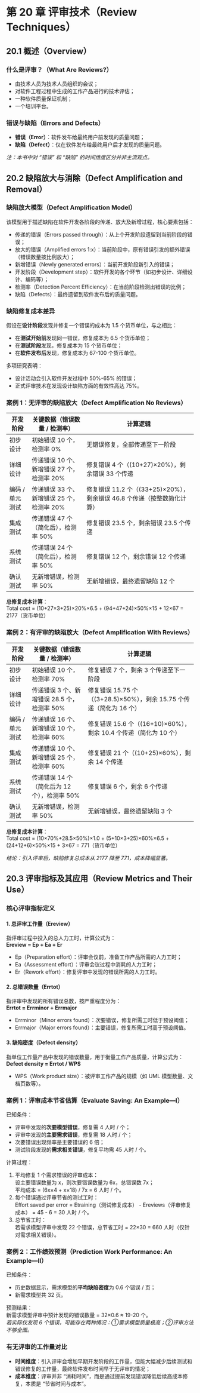 # 第 20 章 评审技术（Review Techniques）

## 20.1 概述（Overview）

### 什么是评审？（What Are Reviews?）

- 由技术人员为技术人员组织的会议；
- 对软件工程过程中生成的工作产品进行的技术评估；
- 一种软件质量保证机制；
- 一个培训平台。

### 错误与缺陷（Errors and Defects）

- **错误（Error）**：软件发布给最终用户前发现的质量问题；
- **缺陷（Defect）**：仅在软件发布给最终用户后才发现的质量问题。

  

_注：本书中对 “错误” 和 “缺陷” 的时间维度区分并非主流观点。_

## 20.2 缺陷放大与消除（Defect Amplification and Removal）

### 缺陷放大模型（Defect Amplification Model）

该模型用于描述缺陷在软件开发各阶段的传递、放大及新增过程，核心要素包括：

  

- 传递的错误（Errors passed through）：从上个开发阶段遗留到当前阶段的错误；
- 放大的错误（Amplified errors 1:x）：当前阶段中，原有错误引发的额外错误（错误数量按比例放大）；
- 新增错误（Newly generated errors）：当前开发阶段新引入的错误；
- 开发阶段（Development step）：软件开发的各个环节（如初步设计、详细设计、编码等）；
- 检测率（Detection Percent Efficiency）：在当前阶段检测出错误的比例；
- 缺陷（Defects）：最终遗留到软件发布后的质量问题。

### 缺陷修复成本差异

假设在**设计阶段**发现并修复一个错误的成本为 1.5 个货币单位，与之相比：

  

- 在**测试开始前**发现同一错误，修复成本为 6.5 个货币单位；
- 在**测试阶段**发现，修复成本为 15 个货币单位；
- 在**软件发布后**发现，修复成本为 67-100 个货币单位。

  

多项研究表明：

  

- 设计活动会引入软件开发过程中 50%-65% 的错误；
- 正式评审技术在发现设计缺陷方面的有效性高达 75%。

### 案例 1：无评审的缺陷放大（Defect Amplification No Reviews）

|开发阶段|关键数据（错误数量 / 检测率）|计算逻辑|
|---|---|---|
|初步设计|初始错误 10 个，检测率 0%|无错误修复，全部传递至下一阶段|
|详细设计|传递错误 10 个、新增错误 27 个，检测率 20%|修复错误 4 个（(10+27)×20%），剩余错误 33 个传递|
|编码 / 单元测试|传递错误 33 个、新增错误 25 个，检测率 20%|修复错误 11.2 个（(33+25)×20%），剩余错误 46.8 个传递（按整数简化计算）|
|集成测试|传递错误 47 个（简化后），检测率 50%|修复错误 23.5 个，剩余错误 23.5 个传递|
|系统测试|传递错误 24 个（简化后），检测率 50%|修复错误 12 个，剩余错误 12 个传递|
|确认测试|无新增错误，检测率 50%|无新增错误，最终遗留缺陷 12 个|

  

**总修复成本计算**：  
Total cost = (10+27×3+25)×20%×6.5 + (94+47+24)×50%×15 + 12×67 = 2177（货币单位）

### 案例 2：有评审的缺陷放大（Defect Amplification With Reviews）

|开发阶段|关键数据（错误数量 / 检测率）|计算逻辑|
|---|---|---|
|初步设计|初始错误 10 个，检测率 70%|修复错误 7 个，剩余 3 个传递至下一阶段|
|详细设计|传递错误 3 个、新增错误 28.5 个，检测率 50%|修复错误 15.75 个（(3+28.5)×50%），剩余 15.75 个传递（简化为 16 个）|
|编码 / 单元测试|传递错误 16 个、新增错误 10 个，检测率 60%|修复错误 15.6 个（(16+10)×60%），剩余 10.4 个传递（简化为 10 个）|
|集成测试|传递错误 10 个、新增错误 25 个，检测率 60%|修复错误 21 个（(10+25)×60%），剩余 14 个传递|
|系统测试|传递错误 14 个（简化后为 12 个），检测率 50%|修复错误 6 个，剩余 6 个传递|
|确认测试|无新增错误，检测率 50%|无新增错误，最终遗留缺陷 3 个|

  

**总修复成本计算**：  
Total cost = (10×70%+28.5×50%)×1.0 + (5+10×3+25)×60%×6.5 + (24+12+6)×50%×15 + 3×67 = 771（货币单位）

  

_结论：引入评审后，缺陷修复总成本从 2177 降至 771，成本降幅显著。_

## 20.3 评审指标及其应用（Review Metrics and Their Use）

### 核心评审指标定义

#### 1. 总评审工作量（Ereview）

指评审过程中投入的总人力工时，计算公式为：  
**Ereview = Ep + Ea + Er**

  

- Ep（Preparation effort）：评审会议前，准备工作产品所需的人力工时；
- Ea（Assessment effort）：评审会议过程中消耗的人力工时；
- Er（Rework effort）：修复评审中发现的错误所需的人力工时。

#### 2. 总错误数量（Errtot）

指评审中发现的所有错误总数，按严重程度分为：  
**Errtot = Errminor + Errmajor**

  

- Errminor（Minor errors found）：次要错误，修复所需工时低于预设阈值；
- Errmajor（Major errors found）：主要错误，修复所需工时高于预设阈值。

#### 3. 缺陷密度（Defect density）

指单位工作量产品中发现的错误数量，用于衡量工作产品质量，计算公式为：  
**Defect density = Errtot / WPS**

  

- WPS（Work product size）：被评审工作产品的规模（如 UML 模型数量、文档页数等）。

### 案例 1：评审成本节省估算（Evaluate Saving: An Example—I）

已知条件：

  

- 评审中发现的**次要模型错误**，修复需 4 人时 / 个；
- 评审中发现的**主要需求错误**，修复需 18 人时 / 个；
- 次要错误出现频率是主要错误的 6 倍；
- 测试阶段发现的**需求相关错误**，修复平均需 45 人时 / 个。

  

计算过程：

  

1. 平均修复 1 个需求错误的评审成本：  
    设主要错误数量为 x，则次要错误数量为 6x，总错误数 7x；  
    平均成本 = (6x×4 + x×18) / 7x = 6 人时 / 个。
2. 每个错误通过评审节省的测试工时：  
    Effort saved per error = Etraining（测试修复成本） - Ereviews（评审修复成本） = 45 - 6 = 30 人时 / 个。
3. 总节省工时：  
    若需求模型评审中发现 22 个错误，总节省工时 = 22×30 = 660 人时（仅针对需求相关错误）。

### 案例 2：工作绩效预测（Prediction Work Performance: An Example—II）

已知条件：

  

- 历史数据显示，需求模型的**平均缺陷密度**为 0.6 个错误 / 页；
- 新需求模型共 32 页。

  

预测结果：  
新需求模型评审中预计发现的错误数量 = 32×0.6 ≈ 19-20 个。  
_若实际仅发现 6 个错误，可能存在两种情况：①需求模型质量极高；②评审方法不够全面。_

### 有无评审的工作量对比

- **时间维度**：引入评审会增加早期开发阶段的工作量，但能大幅减少后续测试和错误修复的工作量，最终软件发布时间早于无评审的情况；
- **成本维度**：评审并非 “消耗时间”，而是通过提前发现错误降低后续高成本修复，本质是 “节省时间与成本”。

  

![](data:image/svg+xml,%3csvg%20xmlns=%27http://www.w3.org/2000/svg%27%20version=%271.1%27%20width=%27400%27%20height=%27256%27/%3e)![有无评审的工作量对比图](data:image/svg+xml;base64,PHN2ZyB3aWR0aD0iNDAwIiBoZWlnaHQ9IjI1NiIgdmVyc2lvbj0iMS4xIiB4bWxucz0iaHR0cDovL3d3dy53My5vcmcvMjAwMC9zdmciPjwvc3ZnPg==)![](data:image/svg+xml,%3csvg%20xmlns=%27http://www.w3.org/2000/svg%27%20version=%271.1%27%20width=%27400%27%20height=%27256%27/%3e)![image](data:image/svg+xml;base64,PHN2ZyB3aWR0aD0iNDAwIiBoZWlnaHQ9IjI1NiIgdmVyc2lvbj0iMS4xIiB4bWxucz0iaHR0cDovL3d3dy53My5vcmcvMjAwMC9zdmciPjwvc3ZnPg==)

  
（图中展示 “无评审（without inspections）” 与 “有评审（with reviews）” 在需求、设计、编码、测试、部署各阶段的工作量变化，有评审的部署时间更早）

## 20.4 参考模型（Reference Model）

评审的正式程度取决于以下 4 个要素，要素越明确，评审正式度越高：

  

1. 明确定义评审人员的角色（Distinct roles for reviewers）；
2. 充分的评审计划与准备工作（Sufficient planning and preparation）；
3. 确定评审的清晰结构（Distinct review structure）；
4. 评审人员对错误修复的后续跟进（Follow-up for corrections）。

  

![](data:image/svg+xml,%3csvg%20xmlns=%27http://www.w3.org/2000/svg%27%20version=%271.1%27%20width=%27400%27%20height=%27256%27/%3e)![评审参考模型图](data:image/svg+xml;base64,PHN2ZyB3aWR0aD0iNDAwIiBoZWlnaHQ9IjI1NiIgdmVyc2lvbj0iMS4xIiB4bWxucz0iaHR0cDovL3d3dy53My5vcmcvMjAwMC9zdmciPjwvc3ZnPg==)![](data:image/svg+xml,%3csvg%20xmlns=%27http://www.w3.org/2000/svg%27%20version=%271.1%27%20width=%27400%27%20height=%27256%27/%3e)![image](data:image/svg+xml;base64,PHN2ZyB3aWR0aD0iNDAwIiBoZWlnaHQ9IjI1NiIgdmVyc2lvbj0iMS4xIiB4bWxucz0iaHR0cDovL3d3dy53My5vcmcvMjAwMC9zdmciPjwvc3ZnPg==)

  
（模型包含：规划与准备（Planning & Preparation）、角色（Roles）、会议（Meeting）、人员（Individuals）、结构（Structure）、评审（Review）、执行（Play）、修正与验证（Correction & Verification））

## 20.5 非正式评审（Informal Reviews）

非正式评审无严格流程与角色划分，常见形式包括：

  

1. **桌面检查（Desk check）**：与同事简单核对软件工程工作产品；
2. **临时会议（Casual meeting）**：2 人以上为评审工作产品召开的非正式会议；
3. **结对编程（Pair programming）**：开发过程中持续进行的评审，在设计或编码时实时发现错误，提升工作产品质量。

## 20.6 正式技术评审（Formal Technical Reviews, FTR）

### 20.6.1 正式技术评审目标（Objectives of FTR）

- 发现软件任何表述形式（如需求模型、设计、代码）中的功能、逻辑或实现错误；
- 验证被评审软件是否满足需求；
- 确保软件符合预设的表述标准；
- 保证软件开发风格的一致性；
- 提升项目可管理性。

  

_注：正式技术评审（FTR）是一个评审类别，包含走查（walkthroughs）和审查（inspections）等具体形式。_

### 20.6.2 评审会议规范（The Review Meeting）

1. **参与人数**：3-5 人（通常）；
2. **会前准备**：每人准备时间不超过 2 小时；
3. **会议时长**：不超过 2 小时；
4. **评审焦点**：特定工作产品（如部分需求模型、详细组件设计、组件源代码）。

### 20.6.3 评审角色（The Players）

正式技术评审需明确划分以下角色，确保流程有序进行：

  

- **评审负责人（Review leader）**：统筹评审流程，协调各方；
- **生产者（Producer）**：工作产品的开发人员；
- **记录员（Recorder）**：记录评审中提出的所有重要问题；
- **评审员（Reviewer）**：参与评审、提出问题的技术人员；
- **标准负责人（Standards bearer, SQA）**：确保软件符合质量标准（来自软件质量保证部门）；
- **维护顾问（Maintenance oracle）**：从维护角度评估工作产品的可维护性。

### 20.6.4 评审流程（Process）

#### 1. 角色职责

- **生产者（Producer）**：确认工作产品完成后，通知项目负责人启动评审；
- **评审负责人（Review leader）**：评估工作产品是否具备评审条件，复制并分发材料给 2-3 名评审员，组织会前准备；
- **评审员（Reviewer）**：投入 1-2 小时审查产品、记录问题、熟悉内容；
- **记录员（Recorder）**：书面记录评审中所有重要问题。

#### 2. 三阶段流程

1. **准备阶段（Preparation phase）**：  
    生产者→评审负责人（提交产品）→评审员（会前准备）→整理问题清单；
2. **执行阶段（Perform phase）**：  
    生产者介绍产品→评审员提出问题→记录员记录问题；
3. **跟踪阶段（Track phase）**：  
    形成评审结论→SQA 部门出具评审报告→跟进错误修复情况。

### 20.6.5 评审指南（Review Guidelines）

1. 评审**产品**，而非评审**生产者**（对事不对人）；
2. 制定议程并严格遵守，避免会议偏离主题；
3. 限制争论与反驳，聚焦问题本身；
4. 明确指出问题领域，但不要求当场解决所有问题；
5. 所有问题需书面记录，便于后续跟踪；
6. 控制参与人数，且要求所有人提前准备；
7. 为每种待评审产品制定专属检查清单（Checklist）；
8. 为正式技术评审分配资源并安排时间；
9. 为所有评审员提供有意义的培训；
10. 对早期评审过程进行复盘优化。

### 20.6.6 抽样驱动评审（Sample-Driven Reviews, SDRs）

抽样驱动评审通过量化分析，确定需优先进行完整正式技术评审（FTR）的工作产品，核心流程为：

  

1. **抽样检查**：对每个工作产品 i，抽取比例为 ai 的样本进行检查，记录样本中发现的错误数量 fi；
2. **错误估算**：估算工作产品 i 的总错误数量 = fi × (1/ai)（按抽样比例放大）；
3. **排序优先级**：按总错误数量估算值从高到低排序工作产品；
4. **资源聚焦**：将评审资源集中用于错误数量估算最高的工作产品，提升评审效率。